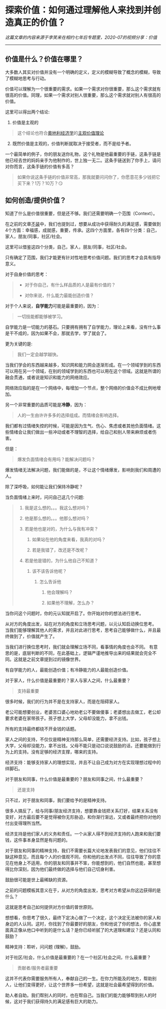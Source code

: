 
# 探索价值：如何通过理解他人来找到并创造真正的价值？

*这篇文章的内容来源于李笑来在相约七年后专题里，2020-07的视频分享：价值*

---

## 价值是什么？价值在哪里？

大多数人其实对价值并没有一个明确的定义，定义的模糊导致了概念的模糊，导致了模糊地思考与行动。

价值可以理解为一个很重要的需求。如果一个需求对你很重要，那么这个需求就有很高的价值。同理，如果一个需求对别人很重要，那么这个需求就对别人有很高的价值。

这里可以得出两个结论:

1. 价值是主观的

> 这个结论也符合[奧地利经济学](https://zh.wikipedia.org/wiki/%E5%A5%A7%E5%9C%B0%E5%88%A9%E5%AD%B8%E6%B4%BE)的[主观价值理论](https://zh.wikipedia.org/wiki/%E4%B8%BB%E8%A7%80%E5%83%B9%E5%80%BC%E7%90%86%E8%AB%96)

2. 既然价值是主观的，价值判断就取决于接受者，而不是给予者。

一个最简单的例子，你的朋友送你礼物，这个礼物是他最重要的手链，这条手链是他已经去世的妈妈亲手为他制作的，世上独一无二。这条手链送到了你手上，请问对你而言，这条手链的价值有多高？

> 如果你说这条手链的价值非常高，那我就要问问你了，你愿意花多少钱把它买下来？1万？10万？😏

## 如何创造/提供价值？

知道了什么是价值很重要，但是还不够。我们还需要明确一个范围（Context）。

在之前的文章[不装](https://github.com/ericlee1778/writing/blob/main/chinese/%E7%AC%94%E8%AE%B0%20-%20%E7%9B%B8%E7%BA%A6%E4%B8%83%E5%B9%B4%E5%90%8E%20(%E8%A7%86%E9%A2%91%E8%AF%BE%E7%A8%8B%E6%9D%A5%E6%BA%90%E4%BA%8E%E6%9D%8E%E7%AC%91%E6%9D%A5%E8%80%81%E5%B8%88)/1.%E4%B8%8D%E8%A3%85.md)中，我们也提到过，想要从成功中获得耐久的满足感，需要做到4个方面：幸福感，成就感，重要，传承。这四个方面里，各有四个分类：自己，家人，朋友/同事，社区/社会。

这里可以借鉴这四个分类，自己，家人，朋友/同事，社区/社会。

只有确定了范围，我们才能更有针对性地思考价值问题。我们的思考才会具有指导意义。

对于自身价值的思考：

> * 对于你自己，有什么样品质的人是最有价值的？
>
> * 对你来说，什么能力最能创造价值？



对于个人来说，**自学能力**可能是最重要的，因为：

> 一切技能都能够被学习。

自学能力是一切能力的基石。只要拥有拥有了自学能力，理论上来看，没有什么事是干不成的，因为如果不会，那就去学，学了就会了。

更为关键的是:

> 我们一定会越学越快。

当我们学会的东西越来越多，知识网和能力网会逐渐形成。在一个领域学到的东西可以用在另一个领域，在别的领域学到的东西也可以用在这个领域。这就是所谓的融会贯通，或者说是知识和能力的网络效应。

网络效应指的是在一个网络中，每增加一个节点，整个网络的价值会不成比例地增加。

另一个非常重要的品质可能是**冷静**，因为：

> 人的一生由许许多多的选择组成。而情绪会影响选择。

我们都有过情绪失控的时候，可能是因为生气、伤心、焦虑或者其他负面情绪。这些情绪会让我们做出一些冲动或者不理智的选择，给自己和别人带来麻烦或者伤害。

但是：

> 爆发负面情绪会有用吗？能解决问题吗？

爆发情绪无法解决问题，我们能做的是，不让这个情绪爆发，影响到我们和周遭的人。

除了深呼吸，如何能让我们保持冷静呢？

当负面情绪上来时，问问自己这几个问题:

> 1. 我是这么想的。。。我这么想对吗？
>
> 2. 他是那么想的。。。他那么想对吗？
>
> 3. 若是他也是对的，为什么与我有冲突？
>
>	    1. 如果站在他的角度来看，我真的对吗？
>
>	    2. 若是我错了，改还是不改呢？
>
> 4. 若是他是错的，为什么他自己不知道？
>
>	    1. 该不该告诉他呢？
>
>		    1. 怎么告诉他
> 
>			    1. 他会理解吗？
>
>			    2. 如果他不理解，怎么办？

当你问这个问题时，你的元认知就开启了。你开始对你的想法进行思考。

从对方的角度出发，站在对方的角度和立场思考问题，以元认知启动换位思考。
当我们能够理解其他人的需求，并且对此进行思考，思考自己能够做什么，并且最终做到了，价值就产生了。

当我们进行换位思考时，我们就会理解立场不同，看事情的角度也会不同。
有意思的是，底层判断的不同，在此基础上，逻辑严谨地推导出来的结果就会完全不同。这就是之前文章提到过的镜像世界。

有自学能力的人，最能创造价值；有冷静能力的人最能创造价值。


对于家人，什么价值是最重要的？家人与家人之间，什么最重要？

> 支持最重要

很多时候，我们的行为并不是在支持家人，而是在阻碍家人。

老公可能想要创业，老婆苦口婆心地劝老公不要做傻事；老婆想出去做工，老公却要求老婆在家带孩子。孩子想上大学，父母却没能力，拿不出钱。

所有的支持最终都绕不开金钱的话题。

家人之间的支持，不仅仅是精神支持那么简单，还需要经济支持。比如，孩子想上大学，父母却没能力，拿不出钱。父母不能只是动口说说鼓励的话，还要能做到行为上的支持。没有足够的经济支撑，哪来的支持。

经济支持：能够支持家人的理想实现，并且不让自己成为对方在实现理想过程中的绊脚石。

对于朋友和同事，什么价值是最重要的？朋友和同事之间，什么最重要？

> 还是支持

只不过，对于朋友和同事，我们要给予的是精神支持。

很多人搞反了，给与同事/朋友经济支持，想要靠金钱把关系打好，结果关系没有变好，对方最后要不是觉得被你无形胁迫，和你渐行渐远，又或者最终把你对他的付出变得理所当然。

经济支持是他们家人的义务和责任。一个从家人得不到经济支持的人跑来和我们要钱，这件事本身显然是有问题的。

对于朋友和同事的精神支持，我们不需要长篇大论地发表我们的意见，他们往往不缺这种意见，而且每个人的价值观不同，你和他的出发点不同，往往导致了你的意见在他身上不适用，你的朋友和同事并不笨，你能想到的，他们自然也能，甚至想得比你深刻，因为他们最终做的选择与他们自己切身利害。

鼓励很可能是世上最稀缺的资源。

之前的问题模板其意义在于，从对方的角度出发，思考对方希望从你这边获得的是什么？

这就是思考自己如何提供对方价值的普世原则。

想想看，你思考了很久，最终下定决心做了一个决定，这个决定无法被你的家人和身边的人认同。这时，你找到了你最要好的朋友，你和他说了你的想法，你心底里面真正像从他口中听到的是什么话？是你已经听腻了的大道理和建议？还是认同和鼓励？

精神支持：聆听，问问题 (理解)，鼓励。

对于社区/社会，什么价值是最重要的？在一个社区/社会之间，什么最重要？

> 贡献者/服务者最重要

这并不代表你需要服务所有人，奉献自己的一生。在你力所能及的地方，帮助别人，让他们变得更好，让这个世界多一份希望，这就是社会最希望得到的价值。

助人者自助。我们帮别人的同时，也在帮自己。当我们的能力能够帮到别人的时候，这对于我们获得持久的满足感有巨大的助力。
